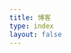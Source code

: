 ```yaml
---
title: 博客
type: index
layout: false
---
```


<script setup>
import { data as posts } from './blog.data.js'
</script>
<RecentPost category="博客" :frontmatter="posts[0].frontmatter" :url="posts[0].url" :excerpt="posts[0].excerpt"/>
  <div grid="~ md:cols-2 gap-4" m-x-auto max-w-1000px m-y-8 p-x-4 md:p-x-0>
    <div v-for="post of posts">
      <PostEntry :excerpt="post.excerpt" :title="post.frontmatter.title" :splash-image-source="post.frontmatter.splash" :url="post.url"/>
    </div>
  </div>